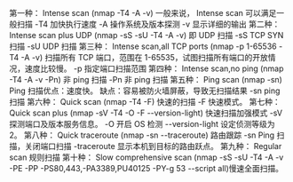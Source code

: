 第一种： Intense scan
(nmap -T4 -A -v)
一般来说， Intense scan 可以满足一般扫描
-T4 加快执行速度
-A 操作系统及版本探测
-v 显示详细的输出
第二种： Intense scan plus UDP
(nmap -sS -sU -T4 -A -v)
即 UDP 扫描
-sS TCP SYN 扫描
-sU UDP 扫描
第三种： Intense scan,all TCP ports
(nmap -p 1-65536 -T4 -A -v)
扫描所有 TCP 端口，范围在 1-65535，试图扫描所有端口的开放情况，速度比较慢。
-p 指定端口扫描范围
第四种： Intense scan,no ping
(nmap -T4 -A -v -Pn)
非 ping 扫描
-Pn 非 ping 扫描
第五种： Ping scan
(nmap -sn)
Ping 扫描优点：速度快。
缺点：容易被防火墙屏蔽，导致无扫描结果
-sn ping 扫描
第六种： Quick scan
(nmap -T4 -F)
快速的扫描
-F 快速模式。
第七种： Quick scan plus
(nmap -sV -T4 -O -F --version-light)
快速扫描加强模式
-sV 探测端口及版本服务信息。
-O 开启 OS 检测
--version-light 设定侦测等级为 2。
第八种： Quick traceroute
(nmap -sn --traceroute)
路由跟踪
-sn Ping 扫描，关闭端口扫描
-traceroute 显示本机到目标的路由跃点。
第九种： Regular scan
规则扫描
第十种： Slow comprehensive scan
(nmap -sS -sU -T4 -A -v -PE -PP -PS80,443,-PA3389,PU40125 -PY-g 53 --script all)慢速全面扫描。